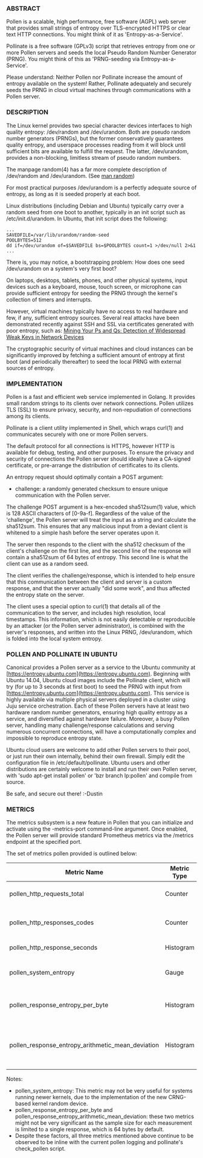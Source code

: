 ### ABSTRACT ###

Pollen is a scalable, high performance, free software (AGPL) web server
that provides small strings of entropy over TLS-encrypted HTTPS or clear
text HTTP connections.  You might think of it as 'Entropy-as-a-Service'.

Pollinate is a free software (GPLv3) script that retrieves entropy from
one or more Pollen servers and seeds the local Pseudo Random Number
Generator (PRNG).  You might think of this as 'PRNG-seeding via
Entropy-as-a-Service'.

Please understand: Neither Pollen nor Pollinate increase the amount of
entropy available on the system!  Rather, Pollinate adequately and
securely seeds the PRNG in cloud virtual machines through communications
with a Pollen server.


### DESCRIPTION ###

The Linux kernel provides two special character devices interfaces to
high quality entropy: /dev/random and /dev/urandom.  Both are pseudo
random number generators (PRNGs), but the former conservatively
guarantees quality entropy, and userspace processes reading from it will
block until sufficient bits are available to fulfill the request.  The
latter, /dev/urandom, provides a non-blocking, limitless stream of
pseudo random numbers.

The manpage random(4) has a far more complete description of /dev/random
and /dev/urandom.  (See [man random](http://manpg.es/random.4))

For most practical purposes /dev/urandom is a perfectly adequate source
of entropy, as long as it is seeded properly at each boot.

Linux distributions (including Debian and Ubuntu) typically carry over a
random seed from one boot to another, typically in an init script such
as /etc/init.d/urandom.  In Ubuntu, that init script does the following:

    ...
    SAVEDFILE=/var/lib/urandom/random-seed
    POOLBYTES=512
    dd if=/dev/urandom of=$SAVEDFILE bs=$POOLBYTES count=1 >/dev/null 2>&1
    ...

There is, you may notice, a bootstrapping problem:  How does one seed
/dev/urandom on a system's very first boot?

On laptops, desktops, tablets, phones, and other physical systems, input
devices such as a keyboard, mouse, touch screen, or microphone can
provide sufficient entropy for seeding the PRNG through the kernel's
collection of timers and interrupts.

However, virtual machines typically have no access to real hardware and
few, if any, sufficient entropy sources.  Several real attacks have been
demonstrated recently against SSH and SSL via certificates generated
with poor entropy, such as:
[Mining Your Ps and Qs: Detection of Widespread Weak Keys in Network Devices](https://factorable.net/weakkeys12.extended.pdf)

The cryptographic security of virtual machines and cloud instances can
be significantly improved by fetching a sufficient amount of entropy at
first boot (and periodically thereafter) to seed the local PRNG with
external sources of entropy.


### IMPLEMENTATION ###

Pollen is a fast and efficient web service implemented in Golang.  It
provides small random strings to its clients over network connections.
Pollen utilizes TLS (SSL) to ensure privacy, security, and
non-repudiation of connections among its clients.

Pollinate is a client utility implemented in Shell, which wraps curl(1)
and communicates securely with one or more Pollen servers.

The default protocol for all connections is HTTPS, however HTTP is
available for debug, testing, and other purposes.  To ensure the privacy
and security of connections the Pollen server should ideally have a
CA-signed certificate, or pre-arrange the distribution of certificates
to its clients.

An entropy request should optimally contain a POST argument:

  - challenge: a randomly generated checksum to ensure unique
    communication with the Pollen server.

The challenge POST argument is a hex-encoded sha512sum(1) value, which
is 128 ASCII characters of [0-9a-f].  Regardless of the value of the
'challenge', the Pollen server will treat the input as a string and
calculate the sha512sum.  This ensures that any malicious input from a
deviant client is whitened to a simple hash before the server operates
upon it.

The server then responds to the client with the sha512 checksum of the
client's challenge on the first line, and the second line of the
response will contain a sha512sum of 64 bytes of entropy.  This second
line is what the client can use as a random seed.

The client verifies the challenge/response, which is intended to help
ensure that this communication between the client and server is a custom
response, and that the server actually "did some work", and thus
affected the entropy state on the server.

The client uses a special option to curl(1) that details all of the
communication to the server, and includes high resolution, local
timestamps.  This information, which is not easily detectable or
reproducible by an attacker (or the Pollen server administrator), is
combined with the server's responses, and written into the Linux PRNG,
/dev/urandom, which is folded into the local system entropy.


### POLLEN AND POLLINATE IN UBUNTU ###

Canonical provides a Pollen server as a service to the Ubuntu community
at [https://entropy.ubuntu.com](https://entropy.ubuntu.com).  Beginning
with Ubuntu 14.04, Ubuntu cloud images include the Pollinate client,
which will try (for up to 3 seconds at first boot) to seed the PRNG with
input from [https://entropy.ubuntu.com](https://entropy.ubuntu.com).
This service is highly available via multiple physical servers deployed
in a cluster using Juju service orchestration.  Each of these Pollen
servers have at least two hardware random number generators, ensuring
high quality entropy as a service, and diversified against hardware
failure.  Moreover, a busy Pollen server, handling many
challenge/response calculations and serving numerous concurrent
connections, will have a computationally complex and impossible to
reproduce entropy state.

Ubuntu cloud users are welcome to add other Pollen servers to their
pool, or just run their own internally, behind their own firewall.
Simply edit the configuration file in /etc/default/pollinate.  Ubuntu
users and other distributions are certainly welcome to install and run
their own Pollen server, with 'sudo apt-get install pollen' or 'bzr
branch lp:pollen' and compile from source.

Be safe, and secure out there!
:-Dustin


### METRICS ###

The metrics subsystem is a new feature in Pollen that you can initialize
and activate using the -metrics-port command-line argument. Once
enabled, the Pollen server will provide standard Prometheus metrics via
the /metrics endpoint at the specified port.

The set of metrics pollen provided is outlined below:

| Metric Name                                       | Metric Type | Metric Description
| ------------------------------------------------- | ----------- | ------------------
| pollen_http_requests_total                        | Counter     | The total number of requests
| pollen_http_responses_codes                       | Counter     | Total responses sent to clients by code
| pollen_http_response_seconds                      | Histogram   | Response time by code
| pollen_system_entropy                             | Gauge       | System available entropy (entropy_avail)
| pollen_response_entropy_per_byte                  | Histogram   | Entropy per bit of the random data in response
| pollen_response_entropy_arithmetic_mean_deviation | Histogram   | Arithmetic mean deviation of the random data in response

Notes:

  - pollen_system_entropy: This metric may not be very useful for
    systems running newer kernels, due to the implementation of the new
    CRNG-based kernel random device.
  - pollen_response_entropy_per_byte and
    pollen_response_entropy_arithmetic_mean_deviation: these two metrics
    might not be very significant as the sample size for each measurement
    is limited to a single response, which is 64 bytes by default.
  - Despite these factors, all three metrics mentioned above continue to
    be observed to be inline with the current pollen logging and
    pollinate's check_pollen script.
